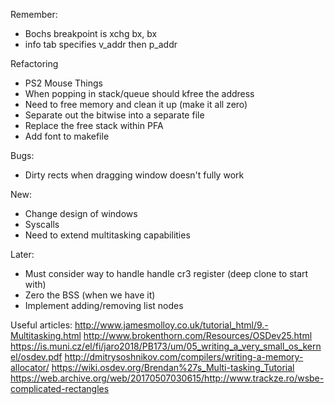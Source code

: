 Remember:
- Bochs breakpoint is xchg bx, bx
- info tab specifies v_addr then p_addr

Refactoring
- PS2 Mouse Things
- When popping in stack/queue should kfree the address
- Need to free memory and clean it up (make it all zero)
- Separate out the bitwise into a separate file
- Replace the free stack within PFA
- Add font to makefile

Bugs:
- Dirty rects when dragging window doesn't fully work

New:
- Change design of windows
- Syscalls
- Need to extend multitasking capabilities

Later:
- Must consider way to handle handle cr3 register (deep clone to start with)
- Zero the BSS (when we have it)
- Implement adding/removing list nodes

Useful articles:
http://www.jamesmolloy.co.uk/tutorial_html/9.-Multitasking.html
http://www.brokenthorn.com/Resources/OSDev25.html
https://is.muni.cz/el/fi/jaro2018/PB173/um/05_writing_a_very_small_os_kernel/osdev.pdf
http://dmitrysoshnikov.com/compilers/writing-a-memory-allocator/
https://wiki.osdev.org/Brendan%27s_Multi-tasking_Tutorial
https://web.archive.org/web/20170507030615/http://www.trackze.ro/wsbe-complicated-rectangles
